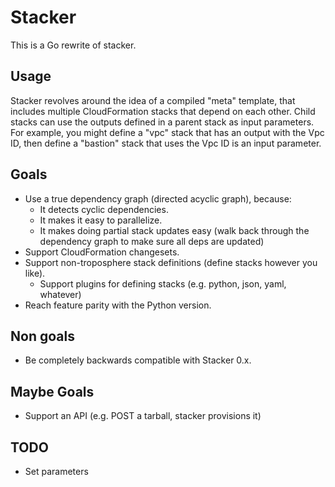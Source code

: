 # Stacker

This is a Go rewrite of stacker.

## Usage

Stacker revolves around the idea of a compiled "meta" template, that includes multiple CloudFormation stacks that depend on each other. Child stacks can use the outputs defined in a parent stack as input parameters. For example, you might define a "vpc" stack that has an output with the Vpc ID, then define a "bastion" stack that uses the Vpc ID is an input parameter.

## Goals

* Use a true dependency graph (directed acyclic graph), because:
  * It detects cyclic dependencies.
  * It makes it easy to parallelize.
  * It makes doing partial stack updates easy (walk back through the dependency graph to make sure all deps are updated)
* Support CloudFormation changesets.
* Support non-troposphere stack definitions (define stacks however you like).
  * Support plugins for defining stacks (e.g. python, json, yaml, whatever)
* Reach feature parity with the Python version.

## Non goals

* Be completely backwards compatible with Stacker 0.x.

## Maybe Goals

* Support an API (e.g. POST a tarball, stacker provisions it)

## TODO

* Set parameters
